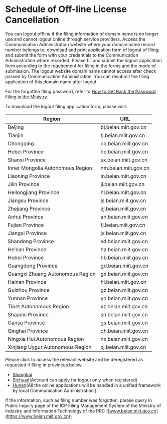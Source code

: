 # Schedule of Off-line License Cancellation

You can logout offline if the filing information of domain name is no longer use and cannot logout online through service providers. Access the Communication Administration website where your domain name record number belongs to; download and print application form of logout of filing; and submit the form with your credentials to the Communication Administration where recorded. Please fill and submit the logout application form according to the requirement for filing in the forms and the mode of submission. The logout website domain name cannot access after check passed by Communication Administration. You can resubmit the filing application of this domain name after logout.

For the forgotten filing password, refer to [How to Get Back the Password Filing in the Ministry](https://docs.jdcloud.com/en/icp-license-service/icp-filing-password-recovery-method).

To download the logout filing application form, please visit:

| Region             | URL                 |
| ---------------- | -------------------- |
| Beijing           | bj.beian.miit.gov.cn |
| Tianjin           | tj.beian.miit.gov.cn |
| Chongqing           | cq.beian.miit.gov.cn |
| Hebei Province           | he.beian.miit.gov.cn |
| Shanxi Province           | sx.beian.miit.gov.cn |
| Inner Mongolia Autonomous Region     | nm.beian.miit.gov.cn |
| Liaoning Province           | ln.beian.miit.gov.cn |
| Jilin Province           | jl.beian.miit.gov.cn |
| Heilongjiang Province         | hl.beian.miit.gov.cn |
| Jiangsu Province           | js.beian.miit.gov.cn |
| Zhejiang Province           | zj.beian.miit.gov.cn |
| Anhui Province           | ah.beian.miit.gov.cn |
| Fujian Province           | fj.beian.miit.gov.cn |
| Jiangxi Province           | jx.beian.miit.gov.cn |
| Shandong Province           | sd.beian.miit.gov.cn |
| He’nan Province           | ha.beian.miit.gov.cn |
| Hubei Province           | hb.beian.miit.gov.cn |
| Guangdong Province           | gd.beian.miit.gov.cn |
| Guangxi Zhuang Autonomous Region   | gx.beian.miit.gov.cn |
| Hainan Province           | hi.beian.miit.gov.cn |
| Guizhou Province           | gz.beian.miit.gov.cn |
| Yunnan Province           | yn.beian.miit.gov.cn |
| Tibet Autonomous Region       | xz.beian.miit.gov.cn |
| Shaanxi Province           | sn.beian.miit.gov.cn |
| Gansu Province           | gs.beian.miit.gov.cn |
| Qinghai Province           | qh.beian.miit.gov.cn |
| Ningxia Hui Autonomous Region   | nx.beian.miit.gov.cn |
| Xinjiang Uygur Autonomous Region | xj.beian.miit.gov.cn |

Please click to access the relevant website and be deregistered as requested if filing in provinces below.

- [Shanghai](http://114.80.217.250/)
- [Sichuan](http://sc.beian.miit.gov.cn)(Account can apply for logout only when registered)
- [Hunan](http://hunca.miit.gov.cn/TGJCMS/bgfjxz2/3082.htm)(All the online applications will be handled in a unified framework by local Communication Administration.)

If the information, such as filing number was forgotten, please query in Public Inquiry page of the ICP Filing Management System of the Ministry of Industry and Information Technology of the PRC ([www.beian.miit.gov.cn](https://www.beian.miit.gov.cn))